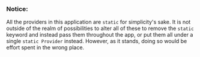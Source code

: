 ### Notice:
All the providers in this application are `static` for simplicity's sake. It is not outside of the
realm of possibilities to alter all of these to remove the `static` keyword and instead pass
them throughout the app, or put them all under a single `static Provider` instead. However,
as it stands, doing so would be effort spent in the wrong place.